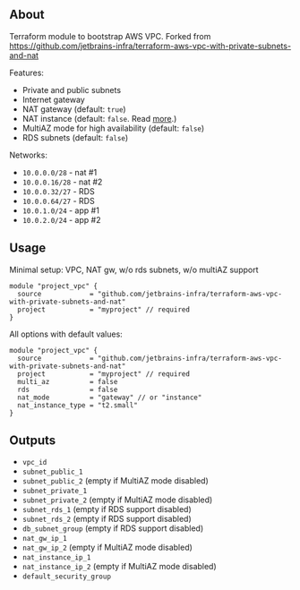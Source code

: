## About
Terraform module to bootstrap AWS VPC. Forked from https://github.com/jetbrains-infra/terraform-aws-vpc-with-private-subnets-and-nat

Features:
* Private and public subnets
* Internet gateway
* NAT gateway (default: `true`)
* NAT instance (default: `false`. Read [more](https://docs.aws.amazon.com/AmazonVPC/latest/UserGuide/vpc-nat-comparison.html).)
* MultiAZ mode for high availability (default: `false`)
* RDS subnets (default: `false`)

Networks:
- `10.0.0.0/28` - nat #1
- `10.0.0.16/28` - nat #2
- `10.0.0.32/27` - RDS
- `10.0.0.64/27` - RDS
- `10.0.1.0/24` - app #1
- `10.0.2.0/24` - app #2

## Usage

Minimal setup: VPC, NAT gw, w/o rds subnets, w/o multiAZ support
```
module "project_vpc" {
  source            = "github.com/jetbrains-infra/terraform-aws-vpc-with-private-subnets-and-nat"
  project           = "myproject" // required
}
```

All options with default values:
```
module "project_vpc" {
  source            = "github.com/jetbrains-infra/terraform-aws-vpc-with-private-subnets-and-nat"
  project           = "myproject" // required
  multi_az          = false
  rds               = false
  nat_mode          = "gateway" // or "instance"
  nat_instance_type = "t2.small"
}
```

## Outputs

* `vpc_id`
* `subnet_public_1`
* `subnet_public_2` (empty if MultiAZ mode disabled)
* `subnet_private_1`
* `subnet_private_2` (empty if MultiAZ mode disabled)
* `subnet_rds_1` (empty if RDS support disabled)
* `subnet_rds_2` (empty if RDS support disabled)
* `db_subnet_group` (empty if RDS support disabled)
* `nat_gw_ip_1`
* `nat_gw_ip_2` (empty if MultiAZ mode disabled)
* `nat_instance_ip_1`
* `nat_instance_ip_2` (empty if MultiAZ mode disabled)
* `default_security_group`
